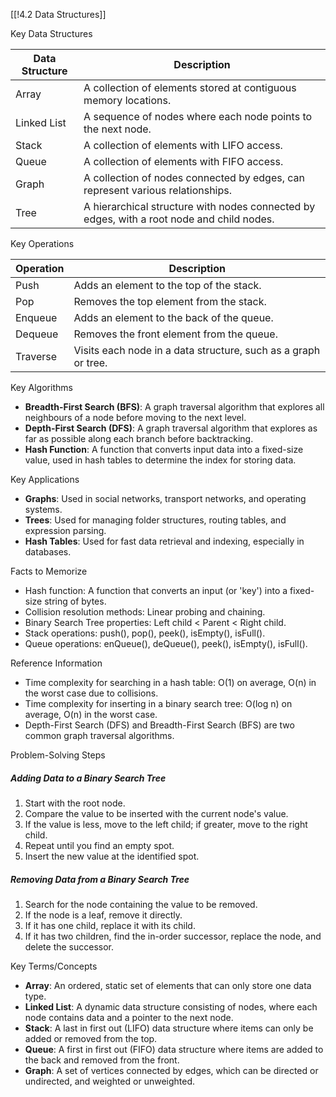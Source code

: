 [[!4.2 Data Structures]]

Key Data Structures

|Data Structure|Description|
|---|---|
|Array|A collection of elements stored at contiguous memory locations.|
|Linked List|A sequence of nodes where each node points to the next node.|
|Stack|A collection of elements with LIFO access.|
|Queue|A collection of elements with FIFO access.|
|Graph|A collection of nodes connected by edges, can represent various relationships.|
|Tree|A hierarchical structure with nodes connected by edges, with a root node and child nodes.|

Key Operations

| Operation | Description                                                    |
| --------- | -------------------------------------------------------------- |
| Push      | Adds an element to the top of the stack.                       |
| Pop       | Removes the top element from the stack.                        |
| Enqueue   | Adds an element to the back of the queue.                      |
| Dequeue   | Removes the front element from the queue.                      |
| Traverse  | Visits each node in a data structure, such as a graph or tree. |

Key Algorithms

- **Breadth-First Search (BFS)**: A graph traversal algorithm that explores all neighbours of a node before moving to the next level.
- **Depth-First Search (DFS)**: A graph traversal algorithm that explores as far as possible along each branch before backtracking.
- **Hash Function**: A function that converts input data into a fixed-size value, used in hash tables to determine the index for storing data.

Key Applications

- **Graphs**: Used in social networks, transport networks, and operating systems.
- **Trees**: Used for managing folder structures, routing tables, and expression parsing.
- **Hash Tables**: Used for fast data retrieval and indexing, especially in databases.

Facts to Memorize

- Hash function: A function that converts an input (or 'key') into a fixed-size string of bytes.
- Collision resolution methods: Linear probing and chaining.
- Binary Search Tree properties: Left child < Parent < Right child.
- Stack operations: push(), pop(), peek(), isEmpty(), isFull().
- Queue operations: enQueue(), deQueue(), peek(), isEmpty(), isFull().

Reference Information

- Time complexity for searching in a hash table: O(1) on average, O(n) in the worst case due to collisions.
- Time complexity for inserting in a binary search tree: O(log n) on average, O(n) in the worst case.
- Depth-First Search (DFS) and Breadth-First Search (BFS) are two common graph traversal algorithms.

Problem-Solving Steps

##### Adding Data to a Binary Search Tree

1. Start with the root node.
2. Compare the value to be inserted with the current node's value.
3. If the value is less, move to the left child; if greater, move to the right child.
4. Repeat until you find an empty spot.
5. Insert the new value at the identified spot.

##### Removing Data from a Binary Search Tree

1. Search for the node containing the value to be removed.
2. If the node is a leaf, remove it directly.
3. If it has one child, replace it with its child.
4. If it has two children, find the in-order successor, replace the node, and delete the successor.

Key Terms/Concepts

- **Array**: An ordered, static set of elements that can only store one data type.
- **Linked List**: A dynamic data structure consisting of nodes, where each node contains data and a pointer to the next node.
- **Stack**: A last in first out (LIFO) data structure where items can only be added or removed from the top.
- **Queue**: A first in first out (FIFO) data structure where items are added to the back and removed from the front.
- **Graph**: A set of vertices connected by edges, which can be directed or undirected, and weighted or unweighted.